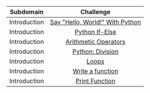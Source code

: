 | Subdomain |  Challenge |
| :-----: | :-: | 
| Introduction | [Say "Hello, World!" With Python](https://www.hackerrank.com/challenges/py-hello-world/)| 
| Introduction | [Python If-Else](https://www.hackerrank.com/challenges/py-if-else/) | 
| Introduction | [Arithmetic Operators](https://www.hackerrank.com/challenges/python-arithmetic-operators/) | 
| Introduction | [Python: Division](https://www.hackerrank.com/challenges/python-division/) | 
| Introduction | [Loops](https://www.hackerrank.com/challenges/python-loops/) | 
| Introduction | [Write a function](https://www.hackerrank.com/challenges/write-a-function/) | 
| Introduction | [Print Function](https://www.hackerrank.com/challenges/python-print/) | 

